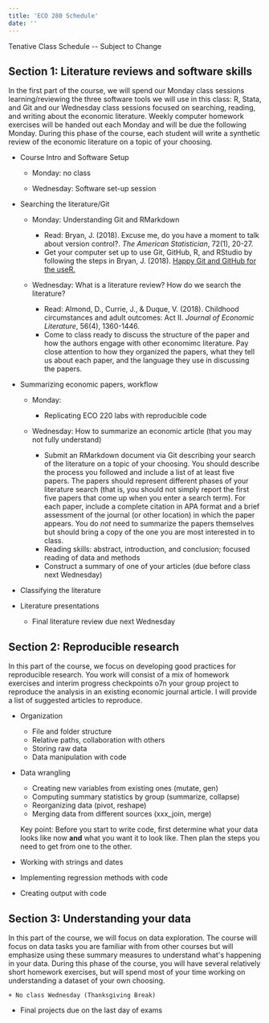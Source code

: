 ```yaml
---
title: 'ECO 280 Schedule'
date: ''
---
```


Tenative Class Schedule -- Subject to Change

## Section 1: Literature reviews and software skills

In the first part of the course, we will spend our Monday class sessions learning/reviewing the three software tools we will use in this class: R, Stata, and Git and our Wednesday class sessions focused on searching, reading, and writing about the economic literature. Weekly computer homework exercises will be handed out each Monday and will be due the following Monday. During this phase of the course, each student will write a synthetic review of the economic literature on a topic of your choosing.

- Course Intro and Software Setup

    + Monday: no class
    
    + Wednesday: Software set-up session
- Searching the literature/Git

    + Monday: Understanding Git and RMarkdown
    
        - Read: Bryan, J. (2018). Excuse me, do you have a moment to talk about version control?. *The American Statistician*, 72(1), 20-27.
        - Get your computer set up to use Git, GitHub, R, and RStudio by following the steps in Bryan, J. (2018). [Happy Git and GitHub for the useR.](https://happygitwithr.com/)
        
    + Wednesday: What is a literature review? How do we search the literature?
        - Read: Almond, D., Currie, J., & Duque, V. (2018). Childhood circumstances and adult outcomes: Act II. *Journal of Economic Literature*, 56(4), 1360-1446.
        - Come to class ready to discuss the structure of the paper and how the authors engage with other economimc literature. Pay close attention to how they organized the papers, what they tell us about each paper, and the language they use in discussing the papers.
        
- Summarizing economic papers, workflow

    + Monday: 
        - Replicating ECO 220 labs with reproducible code
        
    + Wednesday: How to summarize an economic article (that you may not fully understand)
        - Submit an RMarkdown document via Git describing your search of the literature on a topic of your choosing. You should describe the process you followed and include a list of at least five papers. The papers should represent different phases of your literature search (that is, you should not simply report the first five papers that come up when you enter a search term). For each paper, include a complete citation in APA format and a brief assessment of the journal (or other location) in which the paper appears. You do *not* need to summarize the papers themselves but should bring a copy of the one you are most interested in to class.
        - Reading skills: abstract, introduction, and conclusion; focused reading of data and methods
        - Construct a summary of one of your articles (due before class next Wednesday)
    
- Classifying the literature
- Literature presentations  

    + Final literature review due next Wednesday

## Section 2: Reproducible research

In this part of the course, we focus on developing good practices for reproducible research. You work will consist of a mix of homework exercises and interim progress checkpoints o7n your group project to reproduce the analysis in an existing economic journal article. I will provide a list of suggested articles to reproduce.

- Organization

    + File and folder structure
    + Relative paths, collaboration with others
    + Storing raw data
    + Data manipulation with code
    
- Data wrangling

    + Creating new variables from existing ones (mutate, gen)
    + Computing summary statistics by group (summarize, collapse)
    + Reorganizing data (pivot, reshape)
    + Merging data from different sources (xxx_join, merge)
    
    Key point: Before you start to write code, first determine what your data looks like now **and** what you want it to look like. Then plan the steps you need to get from one to the other.
    
- Working with strings and dates  
- Implementing regression methods with code
- Creating output with code

## Section 3: Understanding your data

In this part of the course, we will focus on data exploration. The course will focus on data tasks you are familiar with from other courses but will emphasize using these summary measures to understand what's happening in your data. During this phase of the course, you will have several relatively short homework exercises, but will spend most of your time working on understanding a dataset of your own choosing. 
    
    + No class Wednesday (Thanksgiving Break)
    

- Final projects due on the last day of exams
